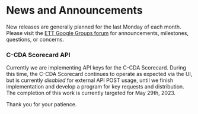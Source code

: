# News and Announcements

New releases are generally planned for the last Monday of each month. Please visit the [ETT Google Groups forum](https://groups.google.com/g/edge-test-tool) for announcements, milestones, questions, or concerns.

### C-CDA Scorecard API
Currently we are implementing API keys for the C-CDA Scorecard. During this time, the C-CDA Scorecard continues to operate as expected via the UI, but is currently *disabled* for external API POST usage, until we finish implementation and develop a program for key requests and distribution. The completion of this work is currently targeted for May 29th, 2023.

Thank you for your patience.

